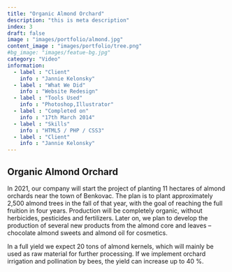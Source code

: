 ```yaml
---
title: "Organic Almond Orchard"
description: "this is meta description"
index: 3
draft: false
image : "images/portfolio/almond.jpg"
content_image : "images/portfolio/tree.png"
#bg_image: "images/featue-bg.jpg"
category: "Video"
information:
  - label : "Client"
    info : "Jannie Kelonsky"
  - label : "What We Did"
    info : "Website Redesign"
  - label : "Tools Used"
    info : "Photoshop,Illustrator"
  - label : "Completed on"
    info : "17th March 2014"
  - label : "Skills"
    info : "HTML5 / PHP / CSS3"
  - label : "Client"
    info : "Jannie Kelonsky"
---
```


## Organic Almond Orchard

In 2021, our company will start the project of planting 11 hectares of almond orchards near the town
of Benkovac. The plan is to plant approximately 2,500 almond trees in the fall of that year, with the
goal of reaching the full fruition in four years. Production will be completely organic, without
herbicides, pesticides and fertilizers. Later on, we plan to develop the production of several new
products from the almond core and leaves – chocolate almond sweets and almond oil for cosmetics.

In a full yield we expect 20 tons of almond kernels, which will mainly be used as raw material for
further processing. If we implement orchard irrigation and pollination by bees, the yield can increase
up to 40 %.